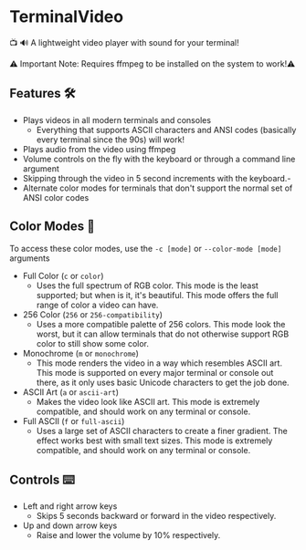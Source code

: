 # TerminalVideo
📺 🔊 A lightweight video player with sound for your terminal!

⚠️ Important Note: Requires ffmpeg to be installed on the system to work!⚠️

## Features 🛠️

 - Plays videos in all modern terminals and consoles
	 - Everything that supports ASCII characters and ANSI codes (basically every terminal since the 90s) will work!
 - Plays audio from the video using ffmpeg
 - Volume controls on the fly with the keyboard or through a command line argument
 - Skipping through the video in 5 second increments with the keyboard.-
 - Alternate color modes for terminals that don't support the normal set of ANSI color codes

## Color Modes 🎨
To access these color modes, use the `-c [mode]` or `--color-mode [mode]` arguments
 - Full Color (`c` or `color`)
	 - Uses the full spectrum of RGB color. This mode is the least supported; but when is it, it's beautiful. This mode offers the full range of color a video can have.
 - 256 Color (`256` or `256-compatibility`)
	 - Uses a more compatible palette of 256 colors. This mode look the worst, but it can allow terminals that do not otherwise support RGB color to still show some color.
 - Monochrome (`m` or `monochrome`)
	 - This mode renders the video in a way which resembles ASCII art. This mode is supported on every major terminal or console out there, as it only uses basic Unicode characters to get the job done.
 - ASCII Art (`a` or `ascii-art`)
	 - Makes the video look like ASCII art. This mode is extremely compatible, and should work on any terminal or console.
 - Full ASCII (`f` or `full-ascii`)
	 - Uses a large set of ASCII characters to create a finer gradient. The effect works best with small text sizes. This mode is extremely compatible, and should work on any terminal or console.

## Controls ⌨️

 - Left and right arrow keys
	 - Skips 5 seconds backward or forward in the video respectively.
 - Up and down arrow keys
	 - Raise and lower the volume by 10% respectively.
